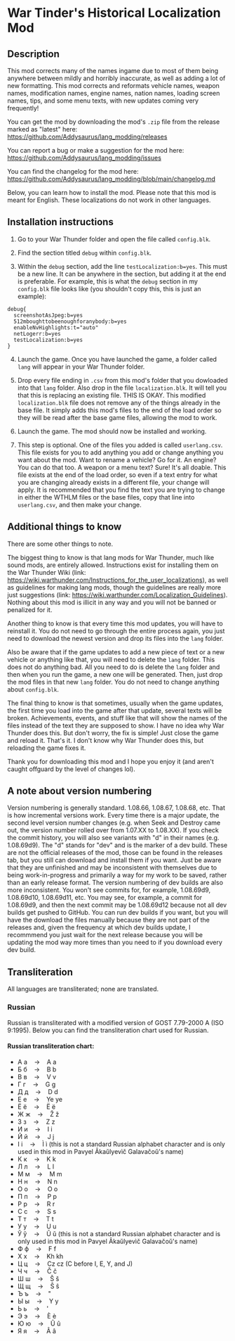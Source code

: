 # War Tinder's Historical Localization Mod

## Description

This mod corrects many of the names ingame due to most of them being anywhere between mildly and horribly inaccurate, as well as adding a lot of new formatting. This mod corrects and reformats vehicle names, weapon names, modification names, engine names, nation names, loading screen names, tips, and some menu texts, with new updates coming very frequently!

You can get the mod by downloading the mod's `.zip` file from the release marked as "latest" here: https://github.com/Addysaurus/lang_modding/releases

You can report a bug or make a suggestion for the mod here: https://github.com/Addysaurus/lang_modding/issues

You can find the changelog for the mod here: https://github.com/Addysaurus/lang_modding/blob/main/changelog.md

Below, you can learn how to install the mod. Please note that this mod is meant for English. These localizations do not work in other languages.

## Installation instructions

1. Go to your War Thunder folder and open the file called `config.blk`.

2. Find the section titled `debug` within `config.blk`.

3. Within the `debug` section, add the line `testLocalization:b=yes`. This must be a new line. It can be anywhere in the section, but adding it at the end is preferable. For example, this is what the `debug` section in my `config.blk` file looks like (you shouldn't copy this, this is just an example):

```
debug{
  screenshotAsJpeg:b=yes
  512mboughttobeenoughforanybody:b=yes
  enableNvHighlights:t="auto"
  netLogerr:b=yes
  testLocalization:b=yes
}
```

4. Launch the game. Once you have launched the game, a folder called `lang` will appear in your War Thunder folder.

5. Drop every file ending in `.csv` from this mod's folder that you dowloaded into that `lang` folder. Also drop in the file `localization.blk`. It will tell you that this is replacing an existing file. THIS IS OKAY. This modified `localization.blk` file does not remove any of the things already in the base file. It simply adds this mod's files to the end of the load order so they will be read after the base game files, allowing the mod to work.

6. Launch the game. The mod should now be installed and working.

7. This step is optional. One of the files you added is called `userlang.csv`. This file exists for you to add anything you add or change anything you want about the mod. Want to rename a vehicle? Go for it. An engine? You can do that too. A weapon or a menu text? Sure! It's all doable. This file exists at the end of the load order, so even if a text entry for what you are changing already exists in a different file, your change will apply. It is recommended that you find the text you are trying to change in either the WTHLM files or the base files, copy that line into `userlang.csv`, and then make your change.

## Additional things to know

There are some other things to note.

The biggest thing to know is that lang mods for War Thunder, much like sound mods, are entirely allowed. Instructions exist for installing them on the War Thunder Wiki (link: https://wiki.warthunder.com/Instructions_for_the_user_localizations), as well as guidelines for making lang mods, though the guidelines are really more just suggestions (link: https://wiki.warthunder.com/Localization_Guidelines). Nothing about this mod is illicit in any way and you will not be banned or penalized for it.

Another thing to know is that every time this mod updates, you will have to reinstall it. You do not need to go through the entire process again, you just need to download the newest version and drop its files into the `lang` folder.

Also be aware that if the game updates to add a new piece of text or a new vehicle or anything like that, you will need to delete the `lang` folder. This does not do anything bad. All you need to do is delete the `lang` folder and then when you run the game, a new one will be generated. Then, just drop the mod files in that new `lang` folder. You do not need to change anything about `config.blk`.

The final thing to know is that sometimes, usually when the game updates, the first time you load into the game after that update, several texts will be broken. Achievements, events, and stuff like that will show the names of the files instead of the text they are supposed to show. I have no idea why War Thunder does this. But don't worry, the fix is simple! Just close the game and reload it. That's it. I don't know why War Thunder does this, but reloading the game fixes it.

Thank you for downloading this mod and I hope you enjoy it (and aren't caught offguard by the level of changes lol).

## A note about version numbering

Version numbering is generally standard. 1.08.66, 1.08.67, 1.08.68, etc. That is how incremental versions work. Every time there is a major update, the second level version number changes (e.g. when Seek and Destroy came out, the version number rolled over from 1.07.XX to 1.08.XX). If you check the commit history, you will also see variants with "d" in their names (e.g. 1.08.69d9). The "d" stands for "dev" and is the marker of a dev build. These are not the official releases of the mod, those can be found in the releases tab, but you still can download and install them if you want. Just be aware that they are unfinished and may be inconsistent with themselves due to being work-in-progress and primarily a way for my work to be saved, rather than an early release format. The version numbering of dev builds are also more inconsistent. You won't see commits for, for example, 1.08.69d9, 1.08.69d10, 1.08.69d11, etc. You may see, for example, a commit for 1.08.69d9, and then the next commit may be 1.08.69d12 because not all dev builds get pushed to GitHub. You can run dev builds if you want, but you will have the download the files manually because they are not part of the releases and, given the frequency at which dev builds update, I recommmend you just wait for the next release because you will be updating the mod way more times than you need to if you download every dev build.

## Transliteration

All languages are transliterated; none are translated.

### Russian

Russian is transliterated with a modified version of GOST 7.79-2000 A (ISO 9:1995). Below you can find the transliteration chart used for Russian.

#### Russian transliteration chart:

- А а &nbsp; &nbsp;→ &nbsp; &nbsp;A a
- Б б &nbsp; &nbsp;→ &nbsp; &nbsp;B b
- В в &nbsp; &nbsp;→ &nbsp; &nbsp;V v
- Г г &nbsp; &nbsp;→ &nbsp; &nbsp;G g
- Д д &nbsp; &nbsp;→ &nbsp; &nbsp;D d
- Е е &nbsp; &nbsp;→ &nbsp; &nbsp;Ye ye
- Ё ё &nbsp; &nbsp;→ &nbsp; &nbsp;Ë ë
- Ж ж &nbsp; &nbsp;→ &nbsp; &nbsp;Ž ž
- З з &nbsp; &nbsp;→ &nbsp; &nbsp;Z z
- И и &nbsp; &nbsp;→ &nbsp; &nbsp;I i
- Й й &nbsp; &nbsp;→ &nbsp; &nbsp;J j
- І і &nbsp; &nbsp;→ &nbsp; &nbsp;Ì ì (this is not a standard Russian alphabet character and is only used in this mod in Pavyel Âkaŭlyevìč Galavačoŭ's name)
- К к &nbsp; &nbsp;→ &nbsp; &nbsp;K k
- Л л &nbsp; &nbsp;→ &nbsp; &nbsp;L l
- М м &nbsp; &nbsp;→ &nbsp; &nbsp;M m
- Н н &nbsp; &nbsp;→ &nbsp; &nbsp;N n
- О о &nbsp; &nbsp;→ &nbsp; &nbsp;O o
- П п &nbsp; &nbsp;→ &nbsp; &nbsp;P p
- Р р &nbsp; &nbsp;→ &nbsp; &nbsp;R r
- С с &nbsp; &nbsp;→ &nbsp; &nbsp;S s
- Т т &nbsp; &nbsp;→ &nbsp; &nbsp;T t
- У у &nbsp; &nbsp;→ &nbsp; &nbsp;U u
- Ў ў &nbsp; &nbsp;→ &nbsp; &nbsp;Ŭ ŭ (this is not a standard Russian alphabet character and is only used in this mod in Pavyel Âkaŭlyevìč Galavačoŭ's name)
- Ф	ф &nbsp; &nbsp;→ &nbsp; &nbsp;F f
- Х	х &nbsp; &nbsp;→ &nbsp; &nbsp;Kh kh
- Ц	ц &nbsp; &nbsp;→ &nbsp; &nbsp;Cz cz (C before I, E, Y, and J)
- Ч	ч &nbsp; &nbsp;→ &nbsp; &nbsp;Č č
- Ш	ш &nbsp; &nbsp;→ &nbsp; &nbsp;Š š
- Щ	щ &nbsp; &nbsp;→ &nbsp; &nbsp;Ŝ ŝ
- Ъ	ъ &nbsp; &nbsp;→ &nbsp; &nbsp;"
- Ы	ы &nbsp; &nbsp;→ &nbsp; &nbsp;Y y
- Ь	ь &nbsp; &nbsp;→ &nbsp; &nbsp;'
- Э	э &nbsp; &nbsp;→ &nbsp; &nbsp;È è
- Ю	ю &nbsp; &nbsp;→ &nbsp; &nbsp;Û û
- Я	я &nbsp; &nbsp;→ &nbsp; &nbsp;Â â